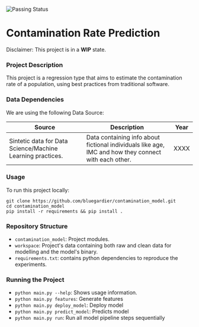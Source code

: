 ![Passing Status](https://github.com/bluegardier/contamination_model/actions/workflows/github-ci.yml/badge.svg)

# Contamination Rate Prediction
Disclaimer: This project is in a **WIP** state.

### Project Description
This project is a regression type that aims to estimate the contamination rate of a population, 
using best practices from traditional software.



### Data Dependencies
We are using the following Data Source:

| Source | Description | Year |
|--------|-------------|------|
|Sintetic data for Data Science/Machine Learning practices.|Data containing info about fictional individuals like age, IMC and how they connect with each other. |XXXX|

### Usage
To run this project locally:
```
git clone https://github.com/bluegardier/contamination_model.git
cd contamination_model
pip install -r requirements && pip install .
``` 

### Repository Structure
- `contamination_model`: Project modules.
- `workspace`: Project's data containing both raw and clean data for modelling and the model's binary.
- `requirements.txt`: contains python dependencies to reproduce the experiments.

### Running the Project
- `python main.py --help`: Shows usage information.
- `python main.py features`: Generate features
- `python main.py deploy_model`: Deploy model
- `python main.py predict_model`: Predicts model
- `python main.py run`: Run all model pipeline steps sequentially
